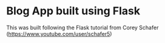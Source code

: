 # Blog App built using Flask

This was built following the Flask tutorial from Corey Schafer (https://www.youtube.com/user/schafer5)